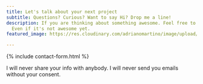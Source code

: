 ```yaml
---
title: Let's talk about your next project
subtitle: Questions? Curious? Want to say Hi? Drop me a line!
description: If you are thinking about something awesome. Feel free to drop me a line.
  Even if it's not awesome yet.
featured_image: https://res.cloudinary.com/adrianomartino/image/upload/c_limit,q_60,w_1500/adrianomartinocom/Adriano_Martino_Hey.jpg

---
```

{% include contact-form.html %}

I will never share your info with anybody. I will never send you emails without your consent.